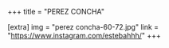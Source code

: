 +++
title = "PEREZ CONCHA"

[extra]
img = "perez concha-60-72.jpg"
link = "https://www.instagram.com/estebahhh/"
+++